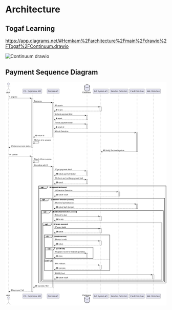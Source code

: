 ﻿# Architecture
 
## Togaf Learning
https://app.diagrams.net/#Hcmkam%2Farchitecture%2Fmain%2Fdrawio%2FTogaf%2FContinuum.drawio

![Continuum drawio](https://github.com/cmkam/architecture/assets/1748126/a3402f98-df88-4070-a270-eb70f6204bf2)

## Payment Sequence Diagram
![Plant UML](https://github.com/cmkam/architecture/blob/main/seqDiagram/Payment.png)
